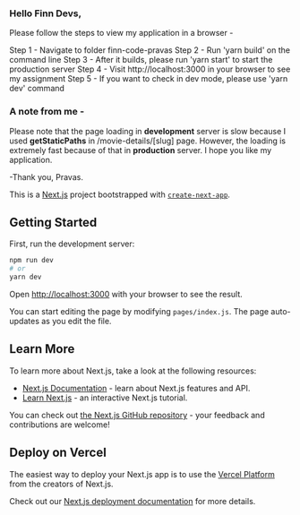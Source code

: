 


### Hello Finn Devs,

Please follow the steps to view my application in a browser -

Step 1 - Navigate to folder finn-code-pravas
Step 2 - Run 'yarn build' on the command line
Step 3 - After it builds, please run 'yarn start' to start the production server
Step 4 - Visit http://localhost:3000 in your browser to see my assignment
Step 5 - If you want to check in dev mode, please use 'yarn dev' command


### A note from me -

Please note that the page loading in **development** server is slow because I used **getStaticPaths** in
/movie-details/[slug] page. However, the loading is extremely fast because of that in **production** server.
I hope you like my application.

-Thank you,
Pravas.



This is a [Next.js](https://nextjs.org/) project bootstrapped with [`create-next-app`](https://github.com/vercel/next.js/tree/canary/packages/create-next-app).

## Getting Started

First, run the development server:

```bash
npm run dev
# or
yarn dev
```

Open [http://localhost:3000](http://localhost:3000) with your browser to see the result.

You can start editing the page by modifying `pages/index.js`. The page auto-updates as you edit the file.

## Learn More

To learn more about Next.js, take a look at the following resources:

- [Next.js Documentation](https://nextjs.org/docs) - learn about Next.js features and API.
- [Learn Next.js](https://nextjs.org/learn) - an interactive Next.js tutorial.

You can check out [the Next.js GitHub repository](https://github.com/vercel/next.js/) - your feedback and contributions are welcome!

## Deploy on Vercel

The easiest way to deploy your Next.js app is to use the [Vercel Platform](https://vercel.com/import?utm_medium=default-template&filter=next.js&utm_source=create-next-app&utm_campaign=create-next-app-readme) from the creators of Next.js.

Check out our [Next.js deployment documentation](https://nextjs.org/docs/deployment) for more details.
